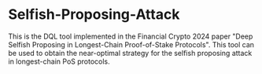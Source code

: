 # Selfish-Proposing-Attack
This is the DQL tool implemented in the Financial Crypto 2024 paper "Deep Selfish Proposing in Longest-Chain Proof-of-Stake Protocols". This tool can be used to obtain the near-optimal strategy for the selfish proposing attack in longest-chain PoS protocols. 
